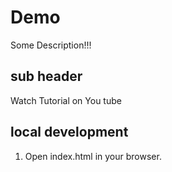# Demo


Some Description!!!

## sub header

Watch Tutorial on You tube

## local development

1. Open index.html in your browser.